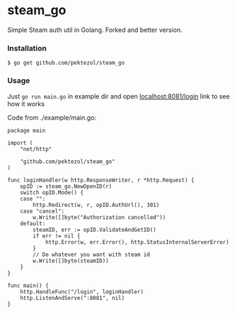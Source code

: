 # steam_go

Simple Steam auth util in Golang. Forked and better version.

### Installation
```
$ go get github.com/pektezol/steam_go
```
### Usage
Just <code>go run main.go</code> in example dir and open [localhost:8081/login](http://localhost:8081/login) link to see how it works

Code from ./example/main.go:
```
package main

import (
	"net/http"

	"github.com/pektezol/steam_go"
)

func loginHandler(w http.ResponseWriter, r *http.Request) {
	opID := steam_go.NewOpenID(r)
	switch opID.Mode() {
	case "":
		http.Redirect(w, r, opID.AuthUrl(), 301)
	case "cancel":
		w.Write([]byte("Authorization cancelled"))
	default:
		steamID, err := opID.ValidateAndGetID()
		if err != nil {
			http.Error(w, err.Error(), http.StatusInternalServerError)
		}
		// Do whatever you want with steam id
		w.Write([]byte(steamID))
	}
}

func main() {
	http.HandleFunc("/login", loginHandler)
	http.ListenAndServe(":8081", nil)
}
```
